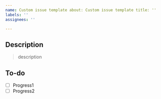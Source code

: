 ```yaml
---
name: Custom issue template about: Custom issue template title: ''
labels: ''
assignees: ''

---
```


## Description

> description

## To-do

* [ ] Progress1
* [ ] Progress2
